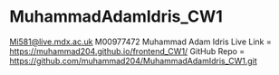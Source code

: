 # MuhammadAdamIdris_CW1
Mi581@live.mdx.ac.uk
M00977472
Muhammad Adam Idris
Live Link = https://muhammad204.github.io/frontend_CW1/
GitHub Repo = https://github.com/muhammad204/MuhammadAdamIdris_CW1.git 
